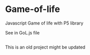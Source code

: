 # Game-of-life

Javascript Game of life with P5 library 

See in GoL.js file

##

This is an old project might be updated